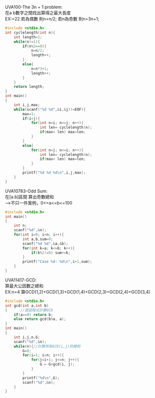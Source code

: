 UVA100-The 3n + 1 problem:  
在a b數字之間找出算得之最大長度  
EX:=22 若為偶數 則n=n/2; 若n為奇數 則n=3n+1;  
```C
#include <stdio.h>
int cyclelength(int n){
	int length=1;
	while(n!=1){
		if(n%2==0){
			n=n/2;
			length++;
		}
		else{
			n=n*3+1;
			length++;
		}
	}
	return length;
}
int main()
{
	int i,j,max;
	while(scanf("%d %d",&i,&j)!=EOF){
		max=1;
		if(i<j){
			for(int n=i; n<=j; n++){
				int len= cyclelength(n);
				if(max< len) max=len;
			}
		}
		else{
			for(int n=j; n<=i; n++){
				int len= cyclelength(n);
				if(max< len) max=len;
			}
		}
		printf("%d %d %d\n",i,j,max);
	}
}
```
UVA10783-Odd Sum:  
在[a.b]區間 算出奇數總和  
-->不只一件案例，0<=a<=b<=100  
```C
#include <stdio.h>
int main()
{
	int n;
	scanf("%d",&n);
	for(int i=0; i<n; i++){
		int a,b,sum=0;
		scanf("%d %d",&a,&b);
		for(int k=a; k<=b; k++){
			if(k%2!=0) sum+=k;
		}
		printf("Case %d: %d\n",i+1,sum);
	}
}
```
UVA11417-GCD:  
算最大公因數之總和  
EX:n=4 算GCD(1,2)+GCD(1,3)+GCD(1,4)+GCD(2,3)+GCD(2,4)+GCD(3,4)    
```C
#include <stdio.h>
int gcd(int a,int b)
{      //遞迴程式計算GCD
	if(a==0) return b;
	else return gcd(b%a, a);
}
int main()
{ 
	int i,j,n,G;
	scanf("%d",&n);
	while(n){//計算所有GCD(i,j)的總和
		G=0;
		for(i=1; i<n; i++){
			for(j=i+1; j<=n; j++){
				G = G+gcd(i, j);
			}
		}
		printf("%d\n",G);
		scanf("%d",&n);
	}
}
```
